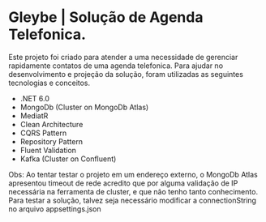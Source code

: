 # Gleybe | Solução de Agenda Telefonica.
Este projeto foi criado para atender a uma necessidade de gerenciar rapidamente contatos de uma agenda telefonica.
Para ajudar no desenvolvimento e projeção da solução, foram utilizadas as seguintes tecnologias e conceitos.

- .NET 6.0
- MongoDb (Cluster on MongoDb Atlas)
- MediatR
- Clean Architecture
- CQRS Pattern 
- Repository Pattern
- Fluent Validation
- Kafka (Cluster on Confluent)


Obs: Ao tentar testar o projeto em um endereço externo, o MongoDb Atlas apresentou timeout de rede acredito que por alguma validação de IP necessária na ferramenta de cluster, e que não tenho tanto conhecimento. 
Para testar a solução, talvez seja necessário modificar a connectionString no arquivo appsettings.json

